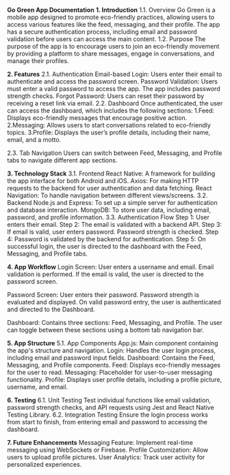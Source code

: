 
**Go Green App Documentation**
**1. Introduction**
  1.1. Overview
    Go Green is a mobile app designed to promote eco-friendly practices, allowing users to access various features like the feed, messaging, and their profile.
     The app has a secure authentication process, including email and password validation before users can access the main content.
  1.2. Purpose
  The purpose of the app is to encourage users to join an eco-friendly movement by providing a platform to share messages, engage in conversations, and manage their profiles.

**2. Features**
  2.1. Authentication
    Email-based Login: Users enter their email to authenticate and access the password screen.
    Password Validation: Users must enter a valid password to access the app. The app includes password strength checks.
    Forgot Password: Users can reset their password by receiving a reset link via email.
  2.2. Dashboard
    Once authenticated, the user can access the dashboard, which includes the following sections:
    1.Feed: Displays eco-friendly messages that encourage positive action.
    2.Messaging: Allows users to start conversations related to eco-friendly topics.
    3.Profile: Displays the user’s profile details, including their name, email, and a motto.

  2.3. Tab Navigation
    Users can switch between Feed, Messaging, and Profile tabs to navigate different app sections.

**3. Technology Stack**
  3.1. Frontend
    React Native: A framework for building the app interface for both Android and iOS.
    Axios: For making HTTP requests to the backend for user authentication and data fetching.
    React Navigation: To handle navigation between different views/screens.
  3.2. Backend
    Node.js and Express: To set up a simple server for authentication and database interaction.
    MongoDB: To store user data, including email, password, and profile information.
  3.3. Authentication Flow
    Step 1: User enters their email.
    Step 2: The email is validated with a backend API.
    Step 3: If email is valid, user enters password. Password strength is checked.
    Step 4: Password is validated by the backend for authentication.
    Step 5: On successful login, the user is directed to the dashboard with the Feed, Messaging, and Profile tabs.
   
**4. App Workflow**
Login Screen:
User enters a username and email.
Email validation is performed.
If the email is valid, the user is directed to the password screen.

Password Screen:
User enters their password.
Password strength is evaluated and displayed.
On valid password entry, the user is authenticated and directed to the Dashboard.

Dashboard:
Contains three sections: Feed, Messaging, and Profile.
The user can toggle between these sections using a bottom tab navigation bar.

**5. App Structure**
  5.1. App Components
    App.js: Main component containing the app's structure and navigation.
    Login: Handles the user login process, including email and password input fields.
    Dashboard: Contains the Feed, Messaging, and Profile components.
    Feed: Displays eco-friendly messages for the user to read.
    Messaging: Placeholder for user-to-user messaging functionality.
    Profile: Displays user profile details, including a profile picture, username, and email.
    
**6. Testing**
  6.1. Unit Testing
    Test individual functions like email validation, password strength checks, and API requests using Jest and React Native Testing Library.
  6.2. Integration Testing
    Ensure the login process works from start to finish, from entering email and password to accessing the dashboard.
    
**7. Future Enhancements**
  Messaging Feature: Implement real-time messaging using WebSockets or Firebase.
  Profile Customization: Allow users to upload profile pictures.
  User Analytics: Track user activity for personalized experiences.



